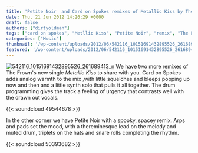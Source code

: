 ```yaml
---
title: 'Petite Noir  and Card on Spokes remixes of Metallic Kiss by The Frown'
date: Thu, 21 Jun 2012 14:26:29 +0000
draft: false
authors: ["dirtyoldman"]
tags: ["card on spokes", "Metllic Kiss", "Petite Noir", "remix", "The Frown"]
categories: ["Music"]
thumbnail: '/wp-content/uploads/2012/06/542116_10151691432895526_261689413_n-150x150.jpg'
featured: '/wp-content/uploads/2012/06/542116_10151691432895526_261689413_n-304x190.jpg'
---
```


[![](/wp-content/uploads/2012/06/542116_10151691432895526_261689413_n.jpg "542116_10151691432895526_261689413_n")](/2012/06/11/clash-of-the-frowns-women-who-kill-jakobsnake-big-space-remix-metallic-kiss/542116_10151691432895526_261689413_n/) We have two more remixes of The Frown's new single _Metallic Kiss_ to share with you. Card on Spokes adds analog warmth to the mix ,with little squelches and bleeps popping up now and then and a little synth solo that pulls it all together. The drum programming gives the track a feeling of urgency that contrasts well with the drawn out vocals.

{{< soundcloud 49544678 >}}

In the other corner we have Petite Noir with a spooky, spacey remix. Arps and pads set the mood, with a thereminesque lead on the melody and muted drum, triplets on the hats and snare rolls completing the rhythm.

{{< soundcloud 50393682 >}}
